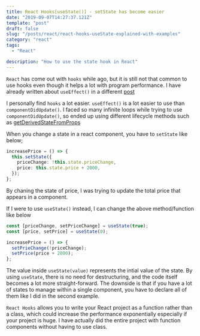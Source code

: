 ```yaml
---
title: React Hooks[useState()] - setState has become easier
date: "2019-09-07T14:27:37.121Z"
template: "post"
draft: false
slug: "/posts/react/react-hooks-useState-explained-with-examples"
category: "react"
tags:
  - "React"

description: "How to use the state hook in React"
---
```


`React` has come out with `hooks` while ago, but it is still not that common to use hooks even though it helps a lot with program performance. I have already written about `useEffect()` in a different [post](https://jasonkang14.github.io/posts/React-Hooks-useEffect-update-when-you-want)

I personally find `hooks` a lot easier. `useEffect()` is a lot easier to use than `componentDidUpdate()`. I faced so many infinite loops while trying to use `componentDidUpdate()`, so ended up using different lifecycle methods such as [getDerivedStateFromProps](https://jasonkang14.github.io/posts/react/react-life-cycle-get-derived-state-from-props-with-mobx)

When you change a state in a react component, you have to `setState` like below;

```typescript
increasePrice = () => {
  this.setState({
    priceChange: !this.state.priceChange,
    price: this.state.price + 2000,
  });
};
```

By chaning the state of price, I was trying to update the total price that appears in a component.

If I were to use `useState()` instead, I can change the above method/function like below

```typescript
const [priceChange, setPriceChange] = useState(true);
const [price, setPrice] = useState(0);

increasePrice = () => {
  setPrieChange(!priceChange);
  setPrice(price + 2000);
};
```

The value inside `useState(value)` represents the intial value of the state. By using `useState`, there is no need for destructuring, and the code itself becomes a lot more straight-forward. The downside is that if you have a lot of states to manage within a single component, you have to declare all of them like I did in the second example.

`React Hooks` allows you to write your React project as a function rather than a class, which could increase the performance exponentially especially if your project is huge. I have actually did the entire project with function components without having to use class.
